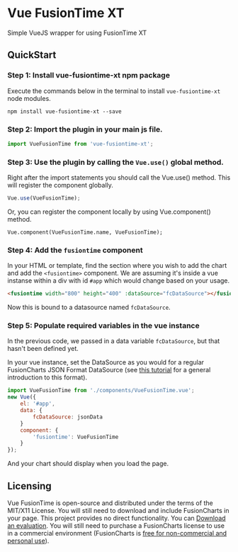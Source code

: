 Vue FusionTime XT
=================
Simple VueJS wrapper for using FusionTime XT

## QuickStart

### Step 1: Install vue-fusiontime-xt npm package
Execute the commands below in the terminal to install `vue-fusiontime-xt` node modules.

```
npm install vue-fusiontime-xt --save
```

### Step 2: Import the plugin in your main js file.
```javascript
import VueFusionTime from 'vue-fusiontime-xt';
```

### Step 3: Use the plugin by calling the `Vue.use()` global method.
Right after the import statements you should call the Vue.use() method. This will register the component globally.

```javascript
Vue.use(VueFusionTime);
```

Or, you can register the component locally by using Vue.component() method.

```
Vue.component(VueFusionTime.name, VueFusionTime);
```

### Step 4: Add the `fusiontime` component
In your HTML or template, find the section where you wish to add the chart and add the `<fusiontime>` component. We are assuming it's inside a vue instanse within a div with id `#app` which would change based on your usage.

```html
<fusiontime width="800" height="400" :dataSource="fcDataSource"></fusiontime>
```

Now this is bound to a datasource named `fcDataSource`.

### Step 5: Populate required variables in the vue instance
In the previous code, we passed in a data variable `fcDataSource`, but that hasn't been defined yet.

In your vue instance, set the DataSource as you would for a regular FusionCharts JSON Format DataSource (see [this tutorial](http://docs.fusioncharts.com/tutorial-getting-started-your-first-charts-building-your-first-chart.html) for a general introduction to this format).

```javascript
import VueFusionTime from './components/VueFusionTime.vue';
new Vue({
	el: '#app',
	data: {
		fcDataSource: jsonData
	}
	component: {
		'fusiontime': VueFusionTime
	}
});
```
And your chart should display when you load the page.

## Licensing
Vue FusionTime is open-source and distributed under the terms of the MIT/X11 License. You will still need to download and include FusionCharts in your page. This project provides no direct functionality. You can [Download an evaluation](http://fusioncharts.com/download/). You will still need to purchase a FusionCharts license to use in a commercial environment (FusionCharts is [free for non-commercial and personal use](http://www.fusioncharts.com/download/free/)).
